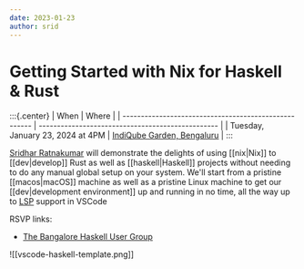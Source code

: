 ```yaml
---
date: 2023-01-23
author: srid
---
```


# Getting Started with Nix for Haskell & Rust

:::{.center}
| When                                                  | Where                                             |
| ----------------------------------------------------- | ------------------------------------------------- |
| Tuesday, January 23, 2024 at 4PM | [IndiQube Garden, Bengaluru][map-indiqube-garden] |
:::

[Sridhar Ratnakumar][srid] will demonstrate the delights of using [[nix|Nix]] to [[dev|develop]] Rust as well as [[haskell|Haskell]] projects without needing to do any manual global setup on your system. We'll start from a pristine [[macos|macOS]] machine as well as a pristine Linux machine to get our [[dev|development environment]] up and running in no time, all the way up to [LSP] support in VSCode

RSVP links:

- [The Bangalore Haskell User Group](https://www.meetup.com/the-bangalore-haskell-user-group/events/298349003)

![[vscode-haskell-template.png]]

[srid]: https://x.com/sridca
[map-indiqube-garden]: https://www.google.com/maps/place/12%C2%B056'12.0%22N+77%C2%B037'17.5%22E/@12.936661,77.62153,17z/data=!3m1!4b1!4m4!3m3!8m2!3d12.936661!4d77.62153?entry=ttu
[LSP]: https://langserver.org/
